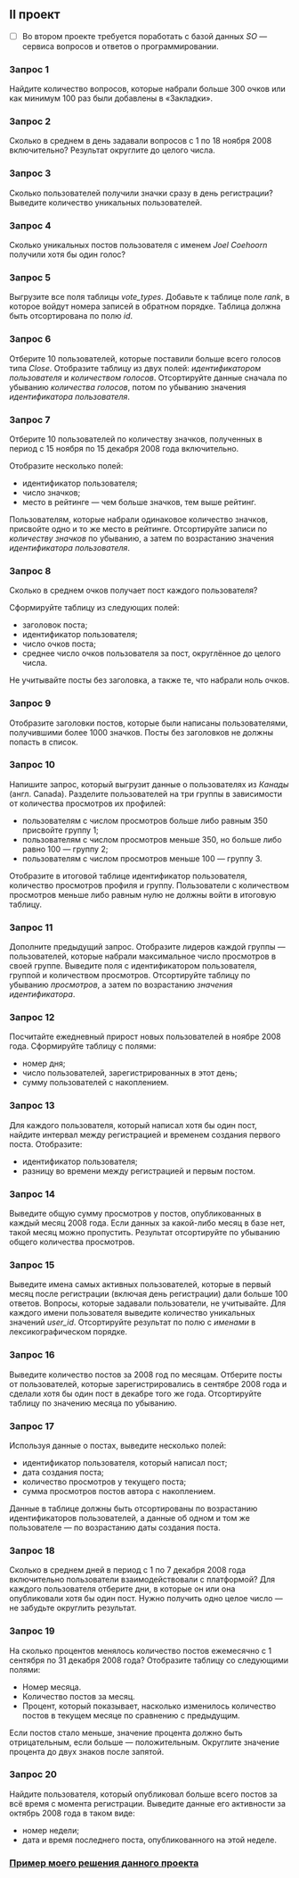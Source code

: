 ## II проект

- [ ] Во втором проекте требуется поработать с базой данных *SO* — сервиса вопросов и ответов о программировании.

### Запрос 1

Найдите количество вопросов, которые набрали больше 300 очков или как минимум 100 раз были добавлены в «Закладки».

### Запрос 2

Сколько в среднем в день задавали вопросов с 1 по 18 ноября 2008 включительно? Результат округлите до целого числа.

### Запрос 3

Сколько пользователей получили значки сразу в день регистрации? Выведите количество уникальных пользователей.

### Запрос 4

Сколько уникальных постов пользователя с именем *Joel Coehoorn* получили хотя бы один голос?

### Запрос 5

Выгрузите все поля таблицы *vote_types*. Добавьте к таблице поле *rank*, в которое войдут номера записей в обратном порядке. Таблица должна быть отсортирована по полю *id*.

### Запрос 6

Отберите 10 пользователей, которые поставили больше всего голосов типа *Close*. Отобразите таблицу из двух полей: *идентификатором пользователя* и *количеством голосов*. Отсортируйте данные сначала по убыванию *количества голосов*, потом по убыванию значения *идентификатора пользователя*.

### Запрос 7

Отберите 10 пользователей по количеству значков, полученных в период с 15 ноября по 15 декабря 2008 года включительно.

Отобразите несколько полей:
- идентификатор пользователя;
- число значков;
- место в рейтинге — чем больше значков, тем выше рейтинг.

Пользователям, которые набрали одинаковое количество значков, присвойте одно и то же место в рейтинге.
Отсортируйте записи по *количеству значков* по убыванию, а затем по возрастанию значения *идентификатора пользователя*.

### Запрос 8

Сколько в среднем очков получает пост каждого пользователя?

Сформируйте таблицу из следующих полей:
- заголовок поста;
- идентификатор пользователя;
- число очков поста;
- среднее число очков пользователя за пост, округлённое до целого числа.

Не учитывайте посты без заголовка, а также те, что набрали ноль очков.

### Запрос 9

Отобразите заголовки постов, которые были написаны пользователями, получившими более 1000 значков. Посты без заголовков не должны попасть в список.

### Запрос 10

Напишите запрос, который выгрузит данные о пользователях из *Канады* (англ. Canada). Разделите пользователей на три группы в зависимости от количества просмотров их профилей:
- пользователям с числом просмотров больше либо равным 350 присвойте группу 1;
- пользователям с числом просмотров меньше 350, но больше либо равно 100 — группу 2;
- пользователям с числом просмотров меньше 100 — группу 3.

Отобразите в итоговой таблице идентификатор пользователя, количество просмотров профиля и группу. Пользователи с количеством просмотров меньше либо равным нулю не должны войти в итоговую таблицу.

### Запрос 11

Дополните предыдущий запрос. Отобразите лидеров каждой группы — пользователей, которые набрали максимальное число просмотров в своей группе. 
Выведите поля с идентификатором пользователя, группой и количеством просмотров. 
Отсортируйте таблицу по убыванию *просмотров*, а затем по возрастанию *значения идентификатора*.

### Запрос 12

Посчитайте ежедневный прирост новых пользователей в ноябре 2008 года. 
Сформируйте таблицу с полями:
- номер дня;
- число пользователей, зарегистрированных в этот день;
- сумму пользователей с накоплением.

### Запрос 13

Для каждого пользователя, который написал хотя бы один пост, найдите интервал между регистрацией и временем создания первого поста. Отобразите:
- идентификатор пользователя;
- разницу во времени между регистрацией и первым постом.

### Запрос 14

Выведите общую сумму просмотров у постов, опубликованных в каждый месяц 2008 года. Если данных за какой-либо месяц в базе нет, такой месяц можно пропустить. Результат отсортируйте по убыванию общего количества просмотров.

### Запрос 15

Выведите имена самых активных пользователей, которые в первый месяц после регистрации (включая день регистрации) дали больше 100 ответов. Вопросы, которые задавали пользователи, не учитывайте. Для каждого имени пользователя выведите количество уникальных значений *user_id*. Отсортируйте результат по полю с *именами* в лексикографическом порядке.

### Запрос 16

Выведите количество постов за 2008 год по месяцам. Отберите посты от пользователей, которые зарегистрировались в сентябре 2008 года и сделали хотя бы один пост в декабре того же года. Отсортируйте таблицу по значению месяца по убыванию.

### Запрос 17

Используя данные о постах, выведите несколько полей:
- идентификатор пользователя, который написал пост;
- дата создания поста;
- количество просмотров у текущего поста;
- сумма просмотров постов автора с накоплением.

Данные в таблице должны быть отсортированы по возрастанию идентификаторов пользователей, а данные об одном и том же пользователе — по возрастанию даты создания поста.

### Запрос 18

Сколько в среднем дней в период с 1 по 7 декабря 2008 года включительно пользователи взаимодействовали с платформой? Для каждого пользователя отберите дни, в которые он или она опубликовали хотя бы один пост. Нужно получить одно целое число — не забудьте округлить результат.

### Запрос 19

На сколько процентов менялось количество постов ежемесячно с 1 сентября по 31 декабря 2008 года? Отобразите таблицу со следующими полями:
- Номер месяца.
- Количество постов за месяц.
- Процент, который показывает, насколько изменилось количество постов в текущем месяце по сравнению с предыдущим.

Если постов стало меньше, значение процента должно быть отрицательным, если больше — положительным. Округлите значение процента до двух знаков после запятой.

### Запрос 20

Найдите пользователя, который опубликовал больше всего постов за всё время с момента регистрации. Выведите данные его активности за октябрь 2008 года в таком виде:
- номер недели;
- дата и время последнего поста, опубликованного на этой неделе.

### [Пример моего решения данного проекта](https://github.com/SayJustOnlyMe/portfolio/blob/main/SQL/Yandex%20Workshop/SQL%20for%20data%20science%20and%20analytics/Module%202/queries.sql)
